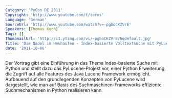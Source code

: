 ```yaml
---
Category: 'PyCon DE 2011'
Copyright: 'http://www.youtube.com/t/terms'
Language: 'German'
SourceUrl: 'http://www.youtube.com/watch?v=-pgboCKZVrE'
Speakers: [Thomas Koch]
Tags: []
ThumbnailUrl: 'http://i1.ytimg.com/vi/-pgboCKZVrE/hqdefault.jpg'
Title: 'Die Nadel im Heuhaufen - Index-basierte Volltextsuche mit PyLucene'
date: '2011-10-06'
---
```

Der Vortrag gibt eine Einführung in das Thema Index-basierte Suche mit Python und stellt dazu das PyLucene-Projekt vor, einer Python Erweiterung, die Zugriff auf alle Features des Java Lucene Framework ermöglicht. Aufbauend auf den grundlegenden Konzepten von PyLucene wird dargestellt, wie man auf Basis des Suchmaschinen-Frameworks effiziente Suchmechanismen in Python realisieren kann.